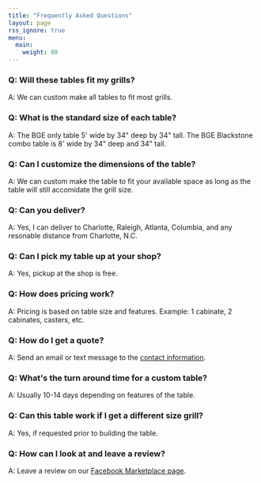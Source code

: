 ```yaml
---
title: "Frequently Asked Questions"
layout: page
rss_ignore: true
menu:
  main:
    weight: 80
---
```


### Q: Will these tables fit my grills?
A: We can custom make all tables to fit most grills.

### Q: What is the standard size of each table?
A: The BGE only table 5' wide by 34" deep by 34" tall. The BGE Blackstone combo table is 8' wide by 34" deep and 34" tall. 

### Q: Can I customize the dimensions of the table?
A: We can custom make the table to fit your available space as long as the table will still accomidate the grill size.

### Q: Can you deliver?
A: Yes, I can deliver to Charlotte, Raleigh, Atlanta, Columbia, and any resonable distance from Charlotte, N.C.

### Q: Can I pick my table up at your shop?
A: Yes, pickup at the shop is free.

### Q: How does pricing work?
A: Pricing is based on table size and features. Example: 1 cabinate, 2 cabinates, casters, etc.

### Q: How do I get a quote?
A: Send an email or text message to the [contact information](/contact).

### Q: What's the turn around time for a custom table?
A: Usually 10-14 days depending on features of the table.

### Q: Can this table work if I get a different size grill?
A: Yes, if requested prior to building the table.

### Q: How can I look at and leave a review?
A: Leave a review on our [Facebook Marketplace page](https://www.facebook.com/marketplace/profile/1190994476/?ref=permalink&mibextid=6ojiHh).
